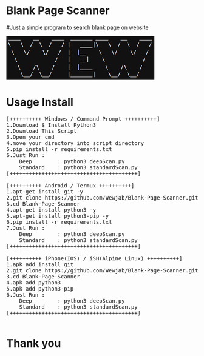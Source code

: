 # Blank Page Scanner
#Just a simple program to search blank page on website

![alt text](https://github.com/Wewjab/Blank-Page-Scanner/blob/main/Blank-Page-Scanner.png)

# Usage Install
<pre>
[++++++++++ Windows / Command Prompt ++++++++++]
1.Download $ Install Python3
2.Download This Script
3.Open your cmd
4.move your directory into script directory
5.pip install -r requirements.txt
6.Just Run : 
	Deep		: python3 deepScan.py
	Standard	: python3 standardScan.py
[++++++++++++++++++++++++++++++++++++++++]

[++++++++++ Android / Termux ++++++++++]
1.apt-get install git -y
2.git clone https://github.com/Wewjab/Blank-Page-Scanner.git
3.cd Blank-Page-Scanner
4.apt-get install python3 -y
5.apt-get install python3-pip -y
6.pip install -r requirements.txt
7.Just Run : 
	Deep		: python3 deepScan.py
	Standard	: python3 standardScan.py
[++++++++++++++++++++++++++++++++++++++++]

[++++++++++ iPhone(IOS) / iSH(Alpine Linux) ++++++++++]
1.apk add install git
2.git clone https://github.com/Wewjab/Blank-Page-Scanner.git
3.cd Blank-Page-Scanner
4.apk add python3
5.apk add python3-pip
6.Just Run : 
	Deep		: python3 deepScan.py
	Standard	: python3 standardScan.py
[++++++++++++++++++++++++++++++++++++++++]

</pre>

# Thank you
